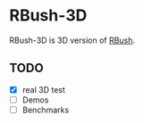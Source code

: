 RBush-3D
=====

RBush-3D is 3D version of [RBush](https://github.com/mourner/rbush).

## TODO
- [x] real 3D test
- [ ] Demos
- [ ] Benchmarks
